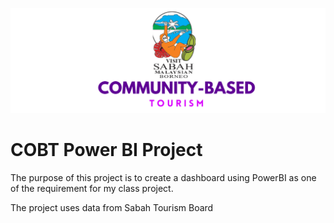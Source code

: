 
![Logo](images/bannercobt.png)


# COBT Power BI Project

The purpose of this project is to create a dashboard using PowerBI as one of the requirement for my class project.

The project uses data from Sabah Tourism Board

